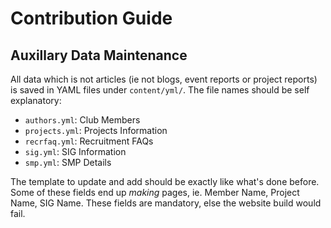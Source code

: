 # Contribution Guide
## Auxillary Data Maintenance

All data which is not articles (ie not blogs, event reports or project reports) is saved in YAML files under `content/yml/`. The file names should be self explanatory:
- `authors.yml`: Club Members
- `projects.yml`: Projects Information
- `recrfaq.yml`: Recruitment FAQs
- `sig.yml`: SIG Information
- `smp.yml`: SMP Details

The template to update and add should be exactly like what's done before. Some of these fields end up *making* pages, ie. Member Name, Project Name, SIG Name. These fields are mandatory, else the website build would fail.